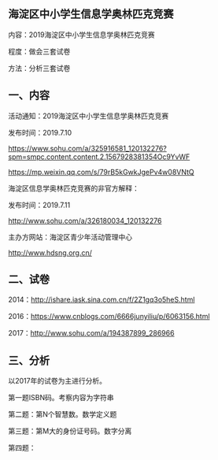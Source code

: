 ## 海淀区中小学生信息学奥林匹克竞赛

内容：2019海淀区中小学生信息学奥林匹克竞赛

程度：做会三套试卷

方法：分析三套试卷

 

## 一、内容

活动通知：2019海淀区中小学生信息学奥林匹克竞赛

发布时间：2019.7.10

https://www.sohu.com/a/325916581_120132276?spm=smpc.content.content.2.1567928381354Oc9YvWF

https://mp.weixin.qq.com/s/79rB5kGwkJgePv4w08VNtQ

 

海淀区信息学奥林匹克竞赛的非官方解释：

发布时间：2019.7.11

http://www.sohu.com/a/326180034_120132276

 

主办方网站：海淀区青少年活动管理中心

http://www.hdsng.org.cn/

 

## 二、试卷

2014：http://ishare.iask.sina.com.cn/f/2Z1gq3o5heS.html

2016：https://www.cnblogs.com/6666junyiliu/p/6063156.html

2017：http://www.sohu.com/a/194387899_286966

 

## 三、分析

以2017年的试卷为主进行分析。

第一题ISBN码。考察内容为字符串

第二题：第N个智慧数。数学定义题

第三题：第M大的身份证号码。数字分离

第四题：

 

